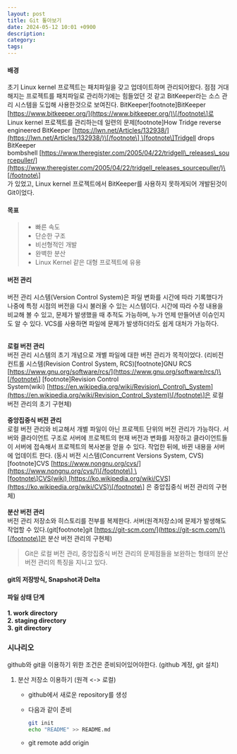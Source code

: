 ```yaml
---
layout: post
title: Git 톺아보기
date: 2024-05-12 10:01 +0900
description:
category:
tags:
---
```


#### **배경**

초기 Linux kernel 프로젝트는 패치파일을 갖고 업데이트하며 관리되어왔다. 점점 거대해지는 프로젝트를 패치파일로 관리하기에는 힘들었던 것 같고 BitKeeper라는 소스 관리 시스템을 도입해 사용한것으로 보여진다. BitKeeper\[footnote\]BitKeeper [https://www.bitkeeper.org/](https://www.bitkeeper.org/)\[/footnote\]로 Linux kernel 프로젝트를 관리하는데 일련의 문제\[footnote\]How Tridge reverse engineered BitKeeper [https://lwn.net/Articles/132938/](https://lwn.net/Articles/132938/)\[/footnote\] \[footnote\]Tridgell drops BitKeeper bombshell [https://www.theregister.com/2005/04/22/tridgell\_releases\_sourcepuller/](https://www.theregister.com/2005/04/22/tridgell_releases_sourcepuller/)\[/footnote\]  
가 있었고, Linux kernel 프로젝트에서 BitKeeper를 사용하지 못하게되어 개발된것이 Git이었다. 

#### **목표**

> - 빠른 속도  
> - 단순한 구조  
> - 비선형적인 개발  
> - 완벽한 분산  
> - Linux Kernel 같은 대형 프로젝트에 유용

#### **버전 관리**

버전 관리 시스템(Version Control System)은 파일 변화를 시간에 따라 기록했다가 나중에 특정 시점의 버전을 다시 불러올 수 있는 시스템이다. 시간에 따라 수정 내용을 비교해 볼 수 있고, 문제가 발생했을 때 추적도 가능하며, 누가 언제 만들어낸 이슈인지도 알 수 있다. VCS를 사용하면 파일에 문제가 발생하더라도 쉽게 대처가 가능하다.

   
**로컬 버전 관리**  
버전 관리 시스템의 초기 개념으로 개별 파일에 대한 버전 관리가 목적이었다. (리비전 컨트롤 시스템(Revision Control System, RCS)\[footnote\]GNU RCS [https://www.gnu.org/software/rcs/](https://www.gnu.org/software/rcs/)\[/footnote\] \[footnote\]Revision Control System(wiki) [https://en.wikipedia.org/wiki/Revision\_Control\_System](https://en.wikipedia.org/wiki/Revision_Control_System)\[/footnote\]은 로컬 버전 관리의 초기 구현체)  
   
**중앙집중식 버전 관리**  
로컬 버전 관리와 비교해서 개별 파일이 아닌 프로젝트 단위의 버전 관리가 가능하다. 서버와 클라이언트 구조로 서버에 프로젝트의 현재 버전과 변화를 저장하고 클라이언트들이 서버에 접속해서 프로젝트의 복사본을 얻을 수 있다. 작업한 뒤에, 바뀐 내용을 서버에 업데이트 한다. (동시 버전 시스템(Concurrent Versions System, CVS)\[footnote\]CVS [https://www.nongnu.org/cvs/](https://www.nongnu.org/cvs/)\[/footnote\] \[footnote\]CVS(wiki) [https://ko.wikipedia.org/wiki/CVS](https://ko.wikipedia.org/wiki/CVS)\[/footnote\] 은 중압집중식 버전 관리의 구현체)  
   
**분산 버전 관리**  
버전 관리 저장소와 히스토리를 전부를 복제한다. 서버(원격저장소)에 문제가 발생해도 작업할 수 있다.(git\[footnote\]git [https://git-scm.com/](https://git-scm.com/)\[/footnote\]은 분산 버전 관리의 구현체)

> Git은 로컬 버전 관리, 중앙집중식 버전 관리의 문제점들을 보완하는 형태의 분산 버전 관리의 특징을 지니고 있다.  

#### **git의 저장방식, Snapshot과 Delta**

#### **파일 상태 단계**

**1\. work directory**  
**2\. staging directory**  
**3\. git directory**

### 시나리오
github와 git을 이용하기 위한 조건은 준비되어있어야한다. (github 계정, git 설치)
1. 분산 저장소 이용하기 (원격 <-> 로컬)
   - github에서 새로운 repository를 생성
   - 다음과 같이 준비
   
     ```bash
     git init
     echo "README" >> README.md
     
     ```
   - git remote add origin 
